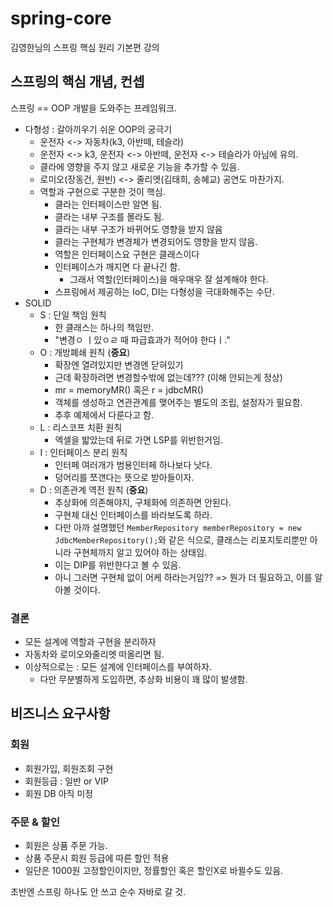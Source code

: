 # spring-core
김영한님의 스프링 핵심 원리 기본편 강의

## 스프링의 핵심 개념, 컨셉
스프링 == OOP 개발을 도와주는 프레임워크.
- 다형성 : 갈아끼우기 쉬운 OOP의 궁극기
  - 운전자 <-> 자동차(k3, 아반떼, 테슬라)
  - 운전자 <-> k3, 운전자 <-> 아반떼, 운전자 <-> 테슬라가 아님에 유의.
  - 클라에 영향을 주지 않고 새로운 기능을 추가할 수 있음.
  - 로미오(장동건, 원빈) <-> 줄리엣(김태희, 송혜교) 공연도 마찬가지.
  - 역할과 구현으로 구분한 것이 핵심.
    - 클라는 인터페이스만 알면 됨.
    - 클라는 내부 구조를 몰라도 됨.
    - 클라는 내부 구조가 바뀌어도 영향을 받지 않음
    - 클라는 구현체가 변경체가 변경되어도 영향을 받지 않음.
    - 역할은 인터페이스요 구현은 클래스이다
    - 인터페이스가 깨지면 다 끝나긴 함.
      - 그래서 역할(인터페이스)을 매우매우 잘 설계해야 한다.
    - 스프링에서 제공하는 IoC, DI는 다형성을 극대화해주는 수단.
- SOLID
  - S : 단일 책임 원칙
    - 한 클래스는 하나의 책임만. 
    - "변경ㅇ ㅣ있ㅇㄹ 때 파급효과가 적어야 한다ㅣ."
  - O : 개방폐쇄 원칙 (**중요**)
    - 확장엔 열려있지만 변경엔 닫혀있기
    - 근데 확장하려면 변경할수밖에 없는데??? (이해 안되는게 정상)
    - mr = memoryMR() 혹은 r = jdbcMR()
    - 객체를 생성하고 연관관계를 맺어주는 별도의 조립, 설정자가 필요함.
    - 추후 예제에서 다룬다고 함.
  - L : 리스코프 치환 원칙
    - 엑셀을 밟았는데 뒤로 가면 LSP를 위반한거임.
  - I : 인터페이스 분리 원칙
    - 인터페 여러개가 범용인터페 하나보다 낫다.
    - 덩어리를 쪼갠다는 뜻으로 받아들이자.
  - D : 의존관계 역전 원칙 (**중요**)
    - 추상화에 의존해야지, 구체화에 의존하면 안된다.
    - 구현체 대신 인터페이스를 바라보도록 하라.
    - 다만 아까 설명했던 `MemberRepository memberRepository = new JdbcMemberRepository();`와 같은 식으로, 클래스는 리포지토리뿐만 아니라 구현체까지 알고 있어야 하는 상태임.
    - 이는 DIP를 위반한다고 볼 수 있음.
    - 아니 그러면 구현체 없이 어케 하라는거임?? => 뭔가 더 필요하고, 이를 알아볼 것이다.

### 결론
- 모든 설계에 역할과 구현을 분리하자
- 자동차와 로미오와줄리엣 떠올리면 됨.
- 이상적으로는 : 모든 설계에 인터페이스를 부여하자.
  - 다만 무분별하게 도입하면, 추상화 비용이 꽤 많이 발생함.

## 비즈니스 요구사항
### 회원
- 회원가입, 회원조회 구현
- 회원등급 : 일반 or VIP
- 회원 DB 아직 미정
### 주문 & 할인
- 회원은 상품 주문 가능.
- 상품 주문시 회원 등급에 따른 할인 적용
- 일단은 1000원 고정할인이지만, 정률할인 혹은 할인X로 바뀔수도 있음.

초반엔 스프링 하나도 안 쓰고 순수 자바로 갈 것.